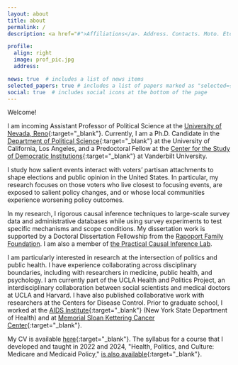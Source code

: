 ```yaml
---
layout: about
title: about
permalink: /
description: <a href="#">Affiliations</a>. Address. Contacts. Moto. Etc.

profile:
  align: right
  image: prof_pic.jpg
  address:

news: true  # includes a list of news items
selected_papers: true # includes a list of papers marked as "selected={true}"
social: true  # includes social icons at the bottom of the page
---
```


Welcome! 

I am incoming Assistant Professor of Political Science at the [University of Nevada, Reno](https://www.unr.edu/political-science){:target="_blank"}. Currently, I am a Ph.D. Candidate in the [Department of Political Science](https://polisci.ucla.edu/){:target="_blank"} at the University of California, Los Angeles, and a Predoctoral Fellow at the [Center for the Study of Democratic Institutions](https://www.vanderbilt.edu/csdi/){:target="_blank"} at Vanderbilt University.  

I study how salient events interact with voters’ partisan attachments to shape elections and public opinion in the United States. In particular, my research focuses on those voters who live closest to focusing events, are exposed to salient policy changes, and or whose local communities experience worsening policy outcomes. 

In my research, I rigorous causal inference techniques to large-scale survey data and administrative databases while using survey experiments to test specific mechanisms and scope conditions. My dissertation work is supported by a Doctoral Dissertation Fellowship from the [Rapoport Family Foundation](https://www.rapoportfamilyfoundation.com). I am also a member of [the Practical Causal Inference  Lab](https://www.practicallycausal.com).

I am particularly interested in research at the intersection of politics and public health. I have experience collaborating across disciplinary boundaries, including with researchers in medicine, public health, and psychology. I am currently part of the UCLA Health and Politics Project, an interdisciplinary collaboration between social scientists and medical doctors at UCLA and Harvard. I have also published collaborative work with researchers at the Centers for Disease Control. Prior to graduate school, I worked at the [AIDS Institute](https://www.health.ny.gov/diseases/aids/){:target="_blank"} (New York State Department of Health) and at [Memorial Sloan Kettering Cancer Center](https://www.mskcc.org/){:target="_blank"}.

My CV is available [here](/assets/pdf/baxter_king_cv.pdf){:target="_blank"}. The syllabus for a course that I developed and  taught in 2022 and 2024, "Health, Politics, and Culture: Medicare and Medicaid Policy," [is also available](/assets/pdf/medicare_and_medicaid_syllabus.pdf){:target="_blank"}.

